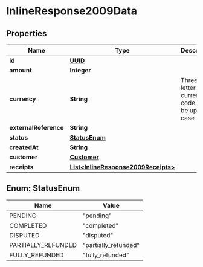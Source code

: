 # InlineResponse2009Data

## Properties
Name | Type | Description | Notes
------------ | ------------- | ------------- | -------------
**id** | [**UUID**](UUID.md) |  |  [optional]
**amount** | **Integer** |  |  [optional]
**currency** | **String** | Three-letter ISO currency code. Must be upper-case |  [optional]
**externalReference** | **String** |  |  [optional]
**status** | [**StatusEnum**](#StatusEnum) |  |  [optional]
**createdAt** | **String** |  |  [optional]
**customer** | [**Customer**](Customer.md) |  |  [optional]
**receipts** | [**List&lt;InlineResponse2009Receipts&gt;**](InlineResponse2009Receipts.md) |  |  [optional]

<a name="StatusEnum"></a>
## Enum: StatusEnum
Name | Value
---- | -----
PENDING | &quot;pending&quot;
COMPLETED | &quot;completed&quot;
DISPUTED | &quot;disputed&quot;
PARTIALLY_REFUNDED | &quot;partially_refunded&quot;
FULLY_REFUNDED | &quot;fully_refunded&quot;
